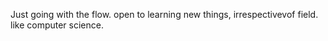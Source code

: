 Just going with the flow. open to learning new things, irrespectivevof field. like computer science. 
